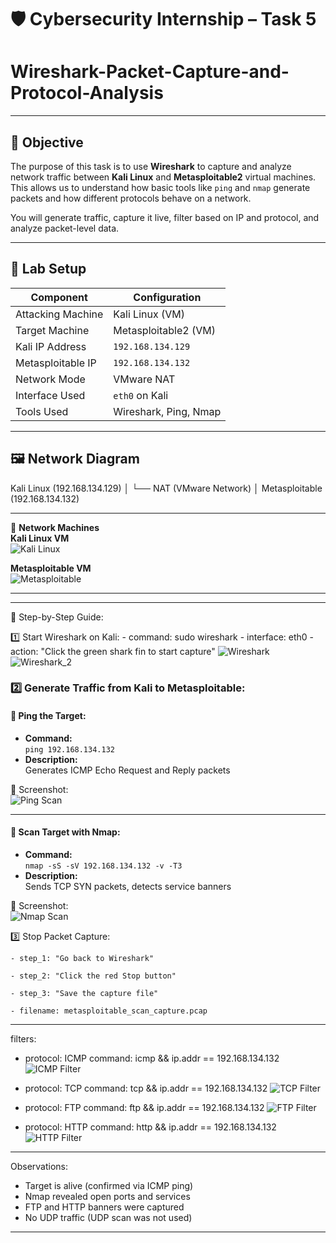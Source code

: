 # 🛡️ Cybersecurity Internship – Task 5

# Wireshark-Packet-Capture-and-Protocol-Analysis

---

## 🎯 Objective

The purpose of this task is to use **Wireshark** to capture and analyze network traffic between **Kali Linux** and **Metasploitable2** virtual machines. This allows us to understand how basic tools like `ping` and `nmap` generate packets and how different protocols behave on a network.

You will generate traffic, capture it live, filter based on IP and protocol, and analyze packet-level data.

---

## 🧪 Lab Setup

| Component         | Configuration           |
|------------------|--------------------------|
| Attacking Machine| Kali Linux (VM)          |
| Target Machine   | Metasploitable2 (VM)     |
| Kali IP Address  | `192.168.134.129`        |
| Metasploitable IP| `192.168.134.132`        |
| Network Mode     | VMware NAT               |
| Interface Used   | `eth0` on Kali           |
| Tools Used       | Wireshark, Ping, Nmap    |

---

## 🖼️ Network Diagram

Kali Linux (192.168.134.129)
│
└── NAT (VMware Network)
│
Metasploitable (192.168.134.132)

---
📸 **Network Machines**  
**Kali Linux VM**  
![Kali Linux](https://github.com/zabi-k786/Wireshark-Packet-Capture-and-Protocol-Analysis/blob/main/Kali_Linux.png)

**Metasploitable VM**  
![Metasploitable](https://github.com/zabi-k786/Wireshark-Packet-Capture-and-Protocol-Analysis/blob/main/Metasploitable.png)

---
---

🚀 Step-by-Step Guide:

  1️⃣ Start Wireshark on Kali:
    - command: sudo wireshark
    - interface: eth0
    - action: "Click the green shark fin to start capture"
  ![Wireshark](https://github.com/zabi-k786/Wireshark-Packet-Capture-and-Protocol-Analysis/blob/main/Wireshark.png)
  ![Wireshark_2](https://github.com/zabi-k786/Wireshark-Packet-Capture-and-Protocol-Analysis/blob/main/Wireshark_2.png)

  ### 2️⃣ Generate Traffic from Kali to Metasploitable:

#### 🔹 Ping the Target:
- **Command:**  
  `ping 192.168.134.132`  
- **Description:**  
  Generates ICMP Echo Request and Reply packets

📸 Screenshot:  
![Ping Scan](https://github.com/zabi-k786/Wireshark-Packet-Capture-and-Protocol-Analysis/blob/main/ping_scan.png)

---

#### 🔹 Scan Target with Nmap:
- **Command:**  
  `nmap -sS -sV 192.168.134.132 -v -T3`  
- **Description:**  
  Sends TCP SYN packets, detects service banners

📸 Screenshot:  
![Nmap Scan](https://github.com/zabi-k786/Wireshark-Packet-Capture-and-Protocol-Analysis/blob/main/nmap_scan.png)


  3️⃣ Stop Packet Capture:
  
    - step_1: "Go back to Wireshark"
  
    - step_2: "Click the red Stop button"
    
    - step_3: "Save the capture file"
    
    - filename: metasploitable_scan_capture.pcap

---

filters:
  - protocol: ICMP
    command: icmp && ip.addr == 192.168.134.132
    ![ICMP Filter](https://github.com/zabi-k786/Wireshark-Packet-Capture-and-Protocol-Analysis/blob/main/ICMP_Filter.png)

  - protocol: TCP
    command: tcp && ip.addr == 192.168.134.132
    ![TCP Filter](https://github.com/zabi-k786/Wireshark-Packet-Capture-and-Protocol-Analysis/blob/main/TCP_Filter.png)

  - protocol: FTP
    command: ftp && ip.addr == 192.168.134.132
    ![FTP Filter](https://github.com/zabi-k786/Wireshark-Packet-Capture-and-Protocol-Analysis/blob/main/FTP_Filter.png)

  - protocol: HTTP
    command: http && ip.addr == 192.168.134.132
    ![HTTP Filter](https://github.com/zabi-k786/Wireshark-Packet-Capture-and-Protocol-Analysis/blob/main/HTTP_Filter.png)
---

 Observations:

- Target is alive (confirmed via ICMP ping)
- Nmap revealed open ports and services
- FTP and HTTP banners were captured
- No UDP traffic (UDP scan was not used)

---
